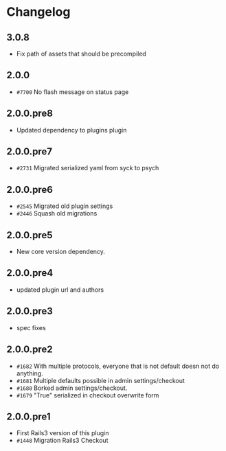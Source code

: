 # Changelog

## 3.0.8

* Fix path of assets that should be precompiled

## 2.0.0

* `#7700` No flash message on status page

## 2.0.0.pre8

* Updated dependency to plugins plugin

## 2.0.0.pre7

* `#2731` Migrated serialized yaml from syck to psych

## 2.0.0.pre6

* `#2545` Migrated old plugin settings
* `#2446` Squash old migrations

## 2.0.0.pre5

* New core version dependency.

## 2.0.0.pre4

* updated plugin url and authors

## 2.0.0.pre3

* spec fixes

## 2.0.0.pre2

* `#1682` With multiple protocols, everyone that is not default doesn not do anything.
* `#1681` Multiple defaults possible in admin settings/checkout
* `#1680` Borked admin settings/checkout.
* `#1679` "True" serialized in checkout overwrite form

## 2.0.0.pre1

* First Rails3 version of this plugin
* `#1448` Migration Rails3 Checkout

